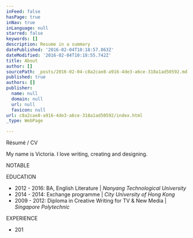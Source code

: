 ```yaml
---
inFeed: false
hasPage: true
inNav: true
inLanguage: null
starred: false
keywords: []
description: Resume in a summary
datePublished: '2016-02-04T10:18:57.863Z'
dateModified: '2016-02-04T10:18:55.742Z'
title: About
author: []
sourcePath: _posts/2016-02-04-c8a2cae8-a916-4de3-a6ce-318a1ad50592.md
published: true
authors: []
publisher:
  name: null
  domain: null
  url: null
  favicon: null
url: c8a2cae8-a916-4de3-a6ce-318a1ad50592/index.html
_type: WebPage

---
```

Résumé / CV

My name is Victoria. I love writing, creating and designing. 

NOTABLE 

EDUCATION

* 2012 - 2016: BA, English Literature | _Nanyang Technological University_
* 2014 - 2014: Exchange programme | _City University of Hong Kong_
* 2009 - 2012: Diploma in Creative Writing for TV & New Media | _Singapore Polytechnic_

EXPERIENCE

* 201